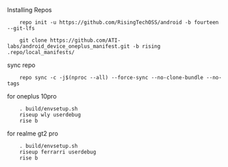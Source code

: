 Installing Repos

        repo init -u https://github.com/RisingTechOSS/android -b fourteen --git-lfs

        git clone https://github.com/ATI-labs/android_device_oneplus_manifest.git -b rising .repo/local_manifests/
        
sync repo

        repo sync -c -j$(nproc --all) --force-sync --no-clone-bundle --no-tags

for oneplus 10pro
        
        . build/envsetup.sh
        riseup wly userdebug
        rise b

for realme gt2 pro
        
        . build/envsetup.sh
        riseup ferrarri userdebug
        rise b
